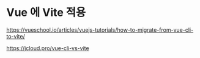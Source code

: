 # Vue 에 Vite 적용

https://vueschool.io/articles/vuejs-tutorials/how-to-migrate-from-vue-cli-to-vite/

https://jcloud.pro/vue-cli-vs-vite
